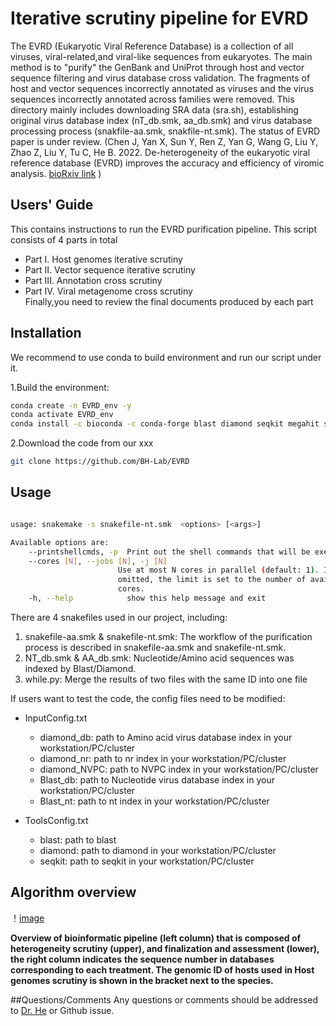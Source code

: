 # Iterative scrutiny pipeline for EVRD

The EVRD (Eukaryotic Viral Reference Database) is a collection of all viruses,
viral-related,and viral-like sequences from eukaryotes. The main method is to 
"purify" the GenBank and UniProt through host and vector sequence filtering 
and virus database cross validation. The fragments of host and vector sequences 
incorrectly annotated as viruses and the virus sequences incorrectly annotated 
across families were removed. This directory mainly includes downloading SRA 
data (sra.sh), establishing original virus database index (nT_db.smk, aa_db.smk)
and virus database processing process (snakfile-aa.smk, snakfile-nt.smk). The status of EVRD paper is under review.
(Chen J, Yan X, Sun Y, Ren Z, Yan G, Wang G, Liu Y, Zhao Z, Liu Y, Tu C, He B. 2022. De-heterogeneity of the eukaryotic viral 
reference database (EVRD) improves the accuracy and efficiency of viromic analysis. [bioRxiv link](https://doi.org/10.1101/2022.03.03.482774) )


## Users' Guide
This contains instructions to run the EVRD purification pipeline. 
This script consists of 4 parts in total                       
- Part I.   Host genomes iterative scrutiny                             
- Part II.  Vector sequence iterative scrutiny                         
- Part III. Annotation cross scrutiny                                 
- Part IV.  Viral metagenome cross scrutiny                             
Finally,you need to review the final documents produced by each part


## Installation
We recommend to use conda to build environment and run our script under it. 

1.Build the environment:

```bash
conda create -n EVRD_env -y
conda activate EVRD_env
conda install -c bioconda -c conda-forge blast diamond seqkit megahit snakemake sratools -y 
```
2.Download the code from our xxx
```bash
git clone https://github.com/BH-Lab/EVRD
```


## Usage
```bash

usage: snakemake -s snakefile-nt.smk  <options> [<args>]

Available options are:
    --printshellcmds, -p  Print out the shell commands that will be executed.
    --cores [N], --jobs [N], -j [N]
                        Use at most N cores in parallel (default: 1). If N is
                        omitted, the limit is set to the number of available
                        cores.
    -h, --help            show this help message and exit

```

There are 4 snakefiles used in our project, including:

1. snakefile-aa.smk & snakefile-nt.smk: The workflow of the purification process is described in snakefile-aa.smk and snakefile-nt.smk.
2. NT_db.smk & AA_db.smk: Nucleotide/Amino acid sequences was indexed by Blast/Diamond.
3. while.py: Merge the results of two files with the same ID into one file



If users want to test the code, the config files need to be modified:

- InputConfig.txt 
    - diamond_db: path to Amino acid virus database index in your workstation/PC/cluster
    - diamond_nr: path to nr index in your workstation/PC/cluster
    - diamond_NVPC: path to NVPC index in your workstation/PC/cluster
    - Blast_db: path to Nucleotide virus database index in your workstation/PC/cluster
    - Blast_nt: path to nt index in your workstation/PC/cluster

- ToolsConfig.txt
    - blast: path to blast
    - diamond: path to diamond in your workstation/PC/cluster
    - seqkit: path to seqkit in your workstation/PC/cluster


## Algorithm overview
！[image](https://github.com/BH-Lab/EVRD/blob/main/image.png)

**Overview of bioinformatic pipeline (left column) that is composed of** 
**heterogeneity scrutiny (upper), and finalization and assessment (lower), the right column indicates** 
**the sequence number in databases corresponding to each treatment. The genomic ID of hosts used** 
**in Host genomes scrutiny is shown in the bracket next to the species.**

##Questions/Comments
Any questions or comments should be addressed to [Dr. He](heb-001001@163.com) or Github issue.



